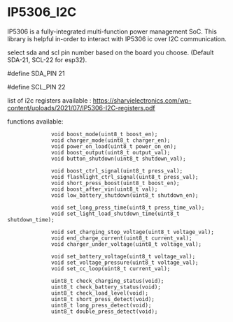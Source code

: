 # IP5306_I2C
IP5306 is a fully-integrated multi-function power management SoC. This library is helpful in-order to interact with IP5306 ic over I2C communication. 


select sda and scl pin number based on the board you choose. (Default SDA-21, SCL-22 for esp32).

#define SDA_PIN 21

#define SCL_PIN 22

list of i2c registers available : https://sharvielectronics.com/wp-content/uploads/2021/07/IP5306-I2C-registers.pdf

functions available:

                  void boost_mode(uint8_t boost_en);
                  void charger_mode(uint8_t charger_en);
                  void power_on_load(uint8_t power_on_en);
                  void boost_output(uint8_t output_val);
                  void button_shutdown(uint8_t shutdown_val);

                  void boost_ctrl_signal(uint8_t press_val);
                  void flashlight_ctrl_signal(uint8_t press_val);
                  void short_press_boost(uint8_t boost_en);
                  void boost_after_vin(uint8_t val);
                  void low_battery_shutdown(uint8_t shutdown_en);

                  void set_long_press_time(uint8_t press_time_val);
                  void set_light_load_shutdown_time(uint8_t shutdown_time);

                  void set_charging_stop_voltage(uint8_t voltage_val);
                  void end_charge_current(uint8_t current_val);
                  void charger_under_voltage(uint8_t voltage_val);

                  void set_battery_voltage(uint8_t voltage_val);
                  void set_voltage_pressure(uint8_t voltage_val);
                  void set_cc_loop(uint8_t current_val);

                  uint8_t check_charging_status(void);
                  uint8_t check_battery_status(void);
                  uint8_t check_load_level(void);
                  uint8_t short_press_detect(void);
                  uint8_t long_press_detect(void);
                  uint8_t double_press_detect(void);

